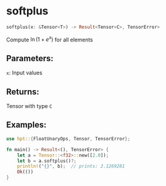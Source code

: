 # softplus
```rust
softplus(x: &Tensor<T>) -> Result<Tensor<C>, TensorError>
```
Compute $\ln(1 + e^x)$ for all elements

## Parameters:
`x`: Input values

## Returns:
Tensor with type `C`

## Examples:
```rust
use hpt::{FloatUnaryOps, Tensor, TensorError};

fn main() -> Result<(), TensorError> {
    let a = Tensor::<f32>::new([2.0]);
    let b = a.softplus()?;
    println!("{}", b);  // prints: 2.1269281
    Ok(())
}
```